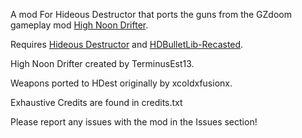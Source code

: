 A mod For Hideous Destructor that ports the guns from the GZdoom gameplay mod [High Noon Drifter](https://forum.zdoom.org/viewtopic.php?t=57098).

Requires [Hideous Destructor](https://codeberg.org/mc776/HideousDestructor) and [HDBulletLib-Recasted](https://github.com/HDest-Community/HDBulletLib-Recasted).


High Noon Drifter created by TerminusEst13.

Weapons ported to HDest originally by xcoldxfusionx.

Exhaustive Credits are found in credits.txt

Please report any issues with the mod in the Issues section!
